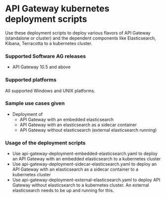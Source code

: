 # API Gateway kubernetes deployment scripts

Use these deployment scripts to deploy various flavors of API Gateway (standalone or cluster) and the dependent components like Elasticsearch, Kibana, Terracotta to a kubernetes cluster.

### Supported Software AG releases
* API Gateway 10.5 and above

### Supported platforms
All supported Windows and UNIX platforms.

### Sample use cases given
* Deployment of
    * API Gateway with an embedded elasticsearch
    * API Gateway with an elasticsearch as a sidecar container
    * API Gateway without elasticsearch (external elasticsearch running)   

### Usage of the deployment scripts

  * Use api-gateway-deployment-embedded-elasticsearch.yaml to deploy an API Gateway with an embedded elasticsearch to a kubernetes cluster
  * Use api-gateway-deployment-sidecar-elasticsearch.yaml to deploy an API Gateway with an elasticsearch as a sidecar container to a kubernetes cluster
  * Use api-gateway-deployment-external-elasticsearch.yaml to deploy API Gateway without elasticsearch to a kubernetes cluster. An external elasticsearch needs to be up and running for this.
